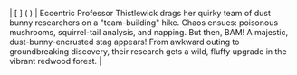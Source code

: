 
| [  ] ( ) | Eccentric Professor Thistlewick drags her quirky team of dust bunny researchers on a "team-building" hike.  Chaos ensues: poisonous mushrooms, squirrel-tail analysis, and napping. But then, BAM! A majestic, dust-bunny-encrusted stag appears!  From awkward outing to groundbreaking discovery, their research gets a wild, fluffy upgrade in the vibrant redwood forest.
|
